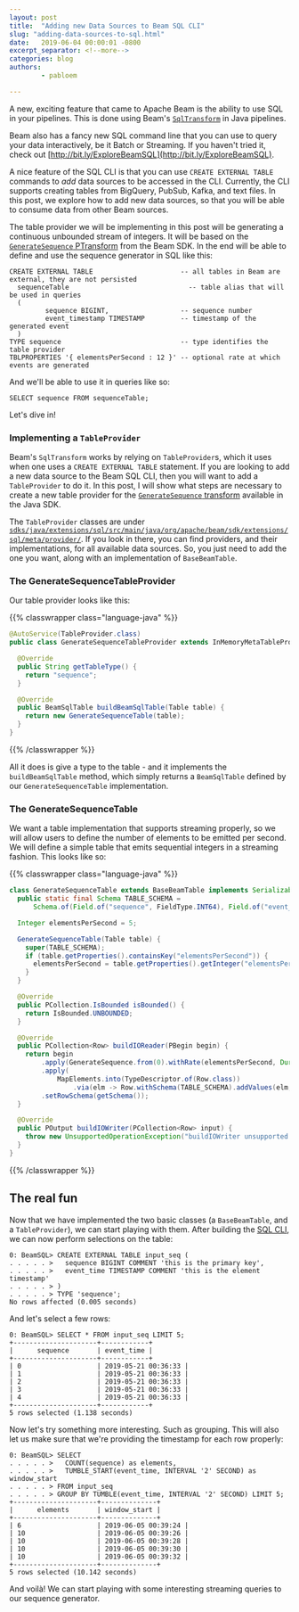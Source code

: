 ```yaml
---
layout: post
title:  "Adding new Data Sources to Beam SQL CLI"
slug: "adding-data-sources-to-sql.html"
date:   2019-06-04 00:00:01 -0800
excerpt_separator: <!--more-->
categories: blog
authors:
        - pabloem

---
```

<!--
Licensed under the Apache License, Version 2.0 (the "License");
you may not use this file except in compliance with the License.
You may obtain a copy of the License at

http://www.apache.org/licenses/LICENSE-2.0

Unless required by applicable law or agreed to in writing, software
distributed under the License is distributed on an "AS IS" BASIS,
WITHOUT WARRANTIES OR CONDITIONS OF ANY KIND, either express or implied.
See the License for the specific language governing permissions and
limitations under the License.
-->

A new, exciting feature that came to Apache Beam is the ability to use
SQL in your pipelines. This is done using Beam's
[`SqlTransform`](https://beam.apache.org/releases/javadoc/current/org/apache/beam/sdk/extensions/sql/SqlTransform.html)
in Java pipelines.

Beam also has a fancy new SQL command line that you can use to query your
data interactively, be it Batch or Streaming. If you haven't tried it, check out
[http://bit.ly/ExploreBeamSQL](http://bit.ly/ExploreBeamSQL).

A nice feature of the SQL CLI is that you can use `CREATE EXTERNAL TABLE`
commands to *add* data sources to be accessed in the CLI. Currently, the CLI
supports creating tables from BigQuery, PubSub, Kafka, and text files. In this
post, we explore how to add new data sources, so that you will be able to
consume data from other Beam sources.

<!--more-->

The table provider we will be implementing in this post will be generating a
continuous unbounded stream of integers. It will be based on the
[`GenerateSequence` PTransform](https://beam.apache.org/releases/javadoc/current/org/apache/beam/sdk/io/GenerateSequence.html)
from the Beam SDK. In the end will be able to define and use the sequence generator
in SQL like this:

```
CREATE EXTERNAL TABLE                      -- all tables in Beam are external, they are not persisted
  sequenceTable                              -- table alias that will be used in queries
  (
         sequence BIGINT,                  -- sequence number
         event_timestamp TIMESTAMP         -- timestamp of the generated event
  )
TYPE sequence                              -- type identifies the table provider
TBLPROPERTIES '{ elementsPerSecond : 12 }' -- optional rate at which events are generated
```

And we'll be able to use it in queries like so:

```
SELECT sequence FROM sequenceTable;
```

Let's dive in!

### Implementing a `TableProvider`

Beam's `SqlTransform` works by relying on `TableProvider`s, which it uses when
one uses a `CREATE EXTERNAL TABLE` statement. If you are looking to add a new
data source to the Beam SQL CLI, then you will want to add a `TableProvider` to
do it. In this post, I will show what steps are necessary to create a new table
provider for the
[`GenerateSequence` transform](https://beam.apache.org/releases/javadoc/current/org/apache/beam/sdk/io/GenerateSequence.html) available in the Java SDK.

The `TableProvider` classes are under
[`sdks/java/extensions/sql/src/main/java/org/apache/beam/sdk/extensions/sql/meta/provider/`](https://github.com/apache/beam/tree/master/sdks/java/extensions/sql/src/main/java/org/apache/beam/sdk/extensions/sql/meta/provider). If you look in there, you can find providers, and their implementations, for all available data sources. So, you just need to add the one you want, along with an implementation of `BaseBeamTable`.

### The GenerateSequenceTableProvider

Our table provider looks like this:

{{% classwrapper class="language-java" %}}

```java
@AutoService(TableProvider.class)
public class GenerateSequenceTableProvider extends InMemoryMetaTableProvider {

  @Override
  public String getTableType() {
    return "sequence";
  }

  @Override
  public BeamSqlTable buildBeamSqlTable(Table table) {
    return new GenerateSequenceTable(table);
  }
}
```

{{% /classwrapper %}}

All it does is give a type to the table - and it implements the
`buildBeamSqlTable` method, which simply returns a `BeamSqlTable` defined by
our `GenerateSequenceTable` implementation.

### The GenerateSequenceTable

We want a table implementation that supports streaming properly, so we will
allow users to define the number of elements to be emitted per second. We will
define a simple table that emits sequential integers in a streaming fashion.
This looks like so:

{{% classwrapper class="language-java" %}}

```java
class GenerateSequenceTable extends BaseBeamTable implements Serializable {
  public static final Schema TABLE_SCHEMA =
      Schema.of(Field.of("sequence", FieldType.INT64), Field.of("event_time", FieldType.DATETIME));

  Integer elementsPerSecond = 5;

  GenerateSequenceTable(Table table) {
    super(TABLE_SCHEMA);
    if (table.getProperties().containsKey("elementsPerSecond")) {
      elementsPerSecond = table.getProperties().getInteger("elementsPerSecond");
    }
  }

  @Override
  public PCollection.IsBounded isBounded() {
    return IsBounded.UNBOUNDED;
  }

  @Override
  public PCollection<Row> buildIOReader(PBegin begin) {
    return begin
        .apply(GenerateSequence.from(0).withRate(elementsPerSecond, Duration.standardSeconds(1)))
        .apply(
            MapElements.into(TypeDescriptor.of(Row.class))
                .via(elm -> Row.withSchema(TABLE_SCHEMA).addValues(elm, Instant.now()).build()))
        .setRowSchema(getSchema());
  }

  @Override
  public POutput buildIOWriter(PCollection<Row> input) {
    throw new UnsupportedOperationException("buildIOWriter unsupported!");
  }
}
```

{{% /classwrapper %}}

## The real fun

Now that we have implemented the two basic classes (a `BaseBeamTable`, and a
`TableProvider`), we can start playing with them. After building the
[SQL CLI](https://beam.apache.org/documentation/dsls/sql/shell/), we
can now perform selections on the table:

```
0: BeamSQL> CREATE EXTERNAL TABLE input_seq (
. . . . . >   sequence BIGINT COMMENT 'this is the primary key',
. . . . . >   event_time TIMESTAMP COMMENT 'this is the element timestamp'
. . . . . > )
. . . . . > TYPE 'sequence';
No rows affected (0.005 seconds)
```

And let's select a few rows:

```
0: BeamSQL> SELECT * FROM input_seq LIMIT 5;
+---------------------+------------+
|      sequence       | event_time |
+---------------------+------------+
| 0                   | 2019-05-21 00:36:33 |
| 1                   | 2019-05-21 00:36:33 |
| 2                   | 2019-05-21 00:36:33 |
| 3                   | 2019-05-21 00:36:33 |
| 4                   | 2019-05-21 00:36:33 |
+---------------------+------------+
5 rows selected (1.138 seconds)
```

Now let's try something more interesting. Such as grouping. This will also let
us make sure that we're providing the timestamp for each row properly:

```
0: BeamSQL> SELECT
. . . . . >   COUNT(sequence) as elements,
. . . . . >   TUMBLE_START(event_time, INTERVAL '2' SECOND) as window_start
. . . . . > FROM input_seq
. . . . . > GROUP BY TUMBLE(event_time, INTERVAL '2' SECOND) LIMIT 5;
+---------------------+--------------+
|      elements       | window_start |
+---------------------+--------------+
| 6                   | 2019-06-05 00:39:24 |
| 10                  | 2019-06-05 00:39:26 |
| 10                  | 2019-06-05 00:39:28 |
| 10                  | 2019-06-05 00:39:30 |
| 10                  | 2019-06-05 00:39:32 |
+---------------------+--------------+
5 rows selected (10.142 seconds)
```

And voilà! We can start playing with some interesting streaming queries to our
sequence generator.
